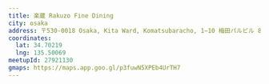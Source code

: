```yaml
---
title: 楽蔵 Rakuzo Fine Dining
city: osaka
address: 〒530-0018 Osaka, Kita Ward, Komatsubaracho, 1−10 梅田パルビル 8F
coordinates:
  lat: 34.70219
  lng: 135.50069
meetupId: 27921130
gmaps: https://maps.app.goo.gl/p3fuwN5XPEb4UrTH7
---
```


